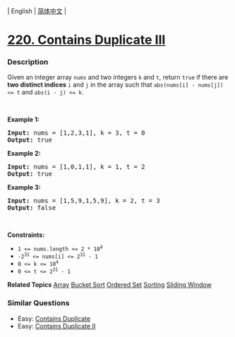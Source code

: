 | English | [简体中文](README.md) |

# [220. Contains Duplicate III](https://leetcode-cn.com/problems/contains-duplicate-iii)
 ### Description
<p>Given an integer array <code>nums</code> and two integers <code>k</code> and <code>t</code>, return <code>true</code> if there are <strong>two distinct indices</strong> <code>i</code> and <code>j</code> in the array such that <code>abs(nums[i] - nums[j]) &lt;= t</code> and <code>abs(i - j) &lt;= k</code>.</p>

<p>&nbsp;</p>
<p><strong>Example 1:</strong></p>
<pre><strong>Input:</strong> nums = [1,2,3,1], k = 3, t = 0
<strong>Output:</strong> true
</pre><p><strong>Example 2:</strong></p>
<pre><strong>Input:</strong> nums = [1,0,1,1], k = 1, t = 2
<strong>Output:</strong> true
</pre><p><strong>Example 3:</strong></p>
<pre><strong>Input:</strong> nums = [1,5,9,1,5,9], k = 2, t = 3
<strong>Output:</strong> false
</pre>
<p>&nbsp;</p>
<p><strong>Constraints:</strong></p>

<ul>
	<li><code>1 &lt;= nums.length &lt;= 2 * 10<sup>4</sup></code></li>
	<li><code>-2<sup>31</sup> &lt;= nums[i] &lt;= 2<sup>31</sup> - 1</code></li>
	<li><code>0 &lt;= k &lt;= 10<sup>4</sup></code></li>
	<li><code>0 &lt;= t &lt;= 2<sup>31</sup> - 1</code></li>
</ul>

**Related Topics**  [Array](https://leetcode-cn.com/tag/array) [Bucket Sort](https://leetcode-cn.com/tag/bucket-sort) [Ordered Set](https://leetcode-cn.com/tag/ordered-set) [Sorting](https://leetcode-cn.com/tag/sorting) [Sliding Window](https://leetcode-cn.com/tag/sliding-window) 

### Similar Questions
 - Easy:	[Contains Duplicate](https://leetcode-cn.com/problems/contains-duplicate) 
 - Easy:	[Contains Duplicate II](https://leetcode-cn.com/problems/contains-duplicate-ii) 
